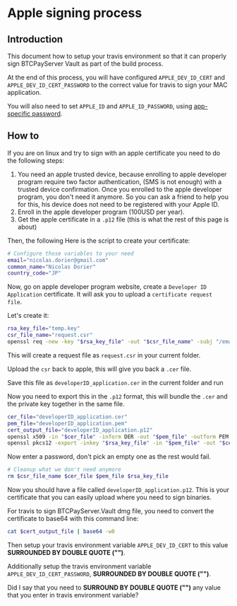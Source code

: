 # Apple signing process

## Introduction
This document how to setup your travis environment so that it can properly sign BTCPayServer Vault as part of the build process.

At the end of this process, you will have configured `APPLE_DEV_ID_CERT` and `APPLE_DEV_ID_CERT_PASSWORD` to the correct value for travis to sign your MAC application.

You will also need to set `APPLE_ID` and `APPLE_ID_PASSWORD`, using [app-specific password](https://support.apple.com/en-us/HT204397).

## How to
If you are on linux and try to sign with an apple certificate you need to do the following steps:

1. You need an apple trusted device, because enrolling to apple developer program require two factor authentication, (SMS is not enough) with a trusted device confirmation. Once you enrolled to the apple developer program, you don't need it anymore. So you can ask a friend to help you for this, his device does not need to be registered with your Apple ID.
2. Enroll in the apple developer program (100USD per year).
3. Get the apple certificate in a `.p12` file (this is what the rest of this page is about)

Then, the following Here is the script to create your certificate:
```bash
# Configure those variables to your need
email="nicolas.dorier@gmail.com"
common_name="Nicolas Dorier"
country_code="JP"
```

Now, go on apple developer program website, create a `Developer ID Application` certificate. It will ask you to upload a `certificate request file`.

Let's create it:
```bash
rsa_key_file="temp.key"
csr_file_name="request.csr"
openssl req -new -key "$rsa_key_file" -out "$csr_file_name" -subj "/emailAddress=$email, CN=$common_name, C=$country_code"
```
This will create a request file as `request.csr` in your current folder.

Upload the `csr` back to apple, this will give you back a `.cer` file.

Save this file as `developerID_application.cer` in the current folder and run

Now you need to export this in the `.p12` format, this will bundle the `.cer` and the private key together in the same file.

```bash
cer_file="developerID_application.cer"
pem_file="developerID_application.pem"
cert_output_file="developerID_application.p12"
openssl x509 -in "$cer_file" -inform DER -out "$pem_file" -outform PEM
openssl pkcs12 -export -inkey "$rsa_key_file" -in "$pem_file" -out "$cert_output_file"
```

Now enter a password, don't pick an empty one as the rest would fail.

```bash
# Cleanup what we don't need anymore
rm $csr_file_name $cer_file $pem_file $rsa_key_file
```

Now you should have a file called `developerID_application.p12`. 
This is your certificate that you can easily upload where you need to sign binaries.

For travis to sign BTCPayServer.Vault dmg file, you need to convert the certificate to base64 with this command line:
```bash
cat $cert_output_file | base64 -w0
```
Then setup your travis environment variable `APPLE_DEV_ID_CERT` to this value **SURROUNDED BY DOUBLE QUOTE ("")**.

Additionally setup the travis environment variable `APPLE_DEV_ID_CERT_PASSWORD`, **SURROUNDED BY DOUBLE QUOTE ("")**.

Did I say that you need to **SURROUND BY DOUBLE QUOTE ("")** any value that you enter in travis environment variable?
